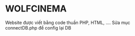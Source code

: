 # WOLFCINEMA
Website được viết bằng code thuần PHP, HTML, ....
Sửa mục connectDB.php để config lại DB 
